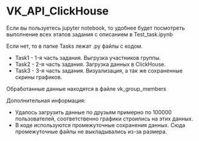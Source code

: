 # VK_API_ClickHouse

Если вы пользуетесь jupyter notebook, то удобнее будет посмотреть выполнение всех этапов задания с описанием в Test_task.ipynb

Если нет, то в папке Tasks лежат .py файлы с кодом.
- Task1 - 1-я часть задания. Выгрузка участников группы.
- Task2 - 2-я часть задания. Загрузка данных в ClickHouse.
- Task3 - 3-я часть задания. Визуализация, а так же сохраненные скрины графиков.

Обработанные данные находятся в файле vk_group_members

Дополнительная информация:
- Удалось загрузить данные по друзьям примерно по 100000 пользователей, соответственно графики строились на этих данных.
- В коде используются промежуточные сохранения данных. Сюда промежуточные файлы не выкладывались из-за размера.

